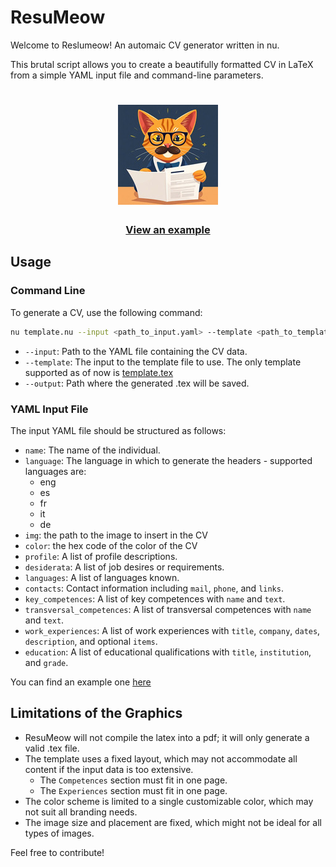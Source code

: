 # ResuMeow
Welcome to Reslumeow! An automaic CV generator written in nu.

This brutal script allows you to create a beautifully formatted CV in LaTeX from a simple YAML input file and command-line parameters.

<h1 align="center">
  <img src="imgs/mascot.jpg" alt="Local Image">
</h1>
<h3 align="center">
  <a href="imgs/example_cv.pdf">View an example</a>
</h3>

## Usage

### Command Line

To generate a CV, use the following command:

```bash
nu template.nu --input <path_to_input.yaml> --template <path_to_template.tex> --output <path_to_output.tex>
```

- `--input`: Path to the YAML file containing the CV data.
- `--template`: The input to the template file to use. The only template supported as of now is [template.tex](template.tex)
- `--output`: Path where the generated .tex will be saved.

### YAML Input File

The input YAML file should be structured as follows:

- `name`: The name of the individual.
- `language`: The language in which to generate the headers - supported languages are:
  - eng
  - es
  - fr
  - it
  - de
- `img`: the path to the image to insert in the CV
- `color`: the hex code of the color of the CV
- `profile`: A list of profile descriptions.
- `desiderata`: A list of job desires or requirements.
- `languages`: A list of languages known.
- `contacts`: Contact information including `mail`, `phone`, and `links`.
- `key_competences`: A list of key competences with `name` and `text`.
- `transversal_competences`: A list of transversal competences with `name` and `text`.
- `work_experiences`: A list of work experiences with `title`, `company`, `dates`, `description`, and optional `items`.
- `education`: A list of educational qualifications with `title`, `institution`, and `grade`.

You can find an example one [here](input.yaml)

## Limitations of the Graphics

- ResuMeow will not compile the latex into a pdf; it will only generate a valid .tex file.
- The template uses a fixed layout, which may not accommodate all content if the input data is too extensive.
  - The `Competences` section must fit in one page.
  - The `Experiences` section must fit in one page.
- The color scheme is limited to a single customizable color, which may not suit all branding needs.
- The image size and placement are fixed, which might not be ideal for all types of images.

Feel free to contribute!

